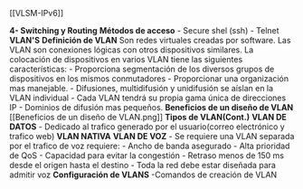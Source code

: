 [[VLSM-IPv6]]

**4- Switching y Routing**
	**Métodos de acceso**
		- Secure shel (ssh)
		-  Telnet
	**VLAN'S**
		**Definición de VLAN**
			Son redes virtuales creadas por software.
			Las VLAN son conexiones lógicas con otros dispositivos similares. La colocación de dispositivos en varios VLAN tiene las siguientes características: 
				- Proporciona segmentación de los diversos grupos de dispositivos en los mismos conmutadores
				- Proporcionar una organización mas manejable.
					- Difusiones, multidifusión y unidifusión se aíslan en la VLAN individual
					- Cada VLAN tendrá su propia gama única de direcciones IP
					- Dominios de difusión mas pequeños.
		**Beneficios de un diseño de VLAN**
			[[Beneficios de un diseño de VLAN.png]]
		**Tipos de VLAN(Cont.)**
			**VLAN DE DATOS**
				- Dedicado al trafico generado por el usuario(correo electrónico y trafico web)
			**VLAN NATIVA**
			**VLAN  DE VOZ**
				- Se requiere una VLAN separada por el trafico de voz requiere:
					- Ancho de banda asegurado
					- Alta prioridad de QoS
					- Capacidad para evitar la congestión
					- Retraso menos de 150 ms desde el origen hasta el destino
				- Toda la red debe estar diseñada para admitir voz
	**Configuración de VLANS**
		-Comandos de creación de VLAN